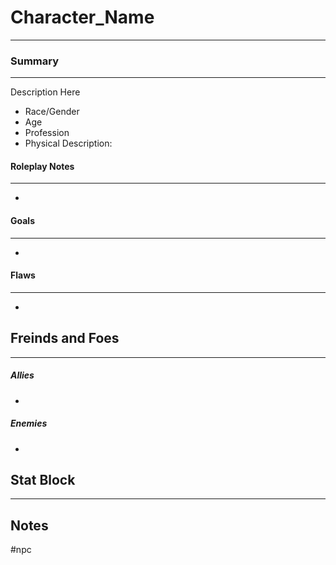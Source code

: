 # Character_Name #
---
### Summary ###
---
Description Here
- Race/Gender
- Age
- Profession
- Physical Description:

#### Roleplay Notes ####
---
-

#### Goals ####
---
-

#### Flaws ####
---
-

## Freinds and Foes ##
---
##### Allies #####
-
##### Enemies #####
-


## Stat Block
---


## Notes
#npc